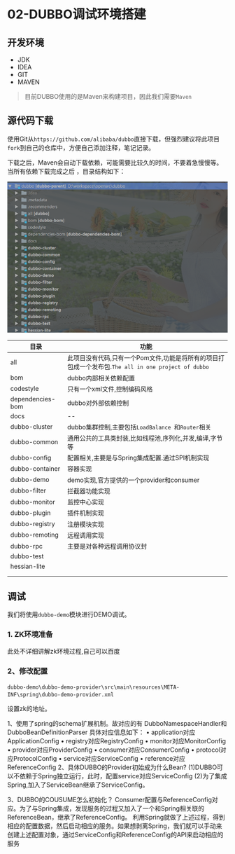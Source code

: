 # 02-DUBBO调试环境搭建
## 开发环境
   - JDK
   - IDEA
   - GIT
   - MAVEN
   > 目前DUBBO使用的是Maven来构建项目，因此我们需要`Maven`

## 源代码下载

使用Git从`https://github.com/alibaba/dubbo`直接下载，但强烈建议将此项目`fork`到自己的仓库中，方便自己添加注释，笔记记录。

下载之后，Maven会自动下载依赖，可能需要比较久的时间，不要着急慢慢等。当所有依赖下载完成之后 ，目录结构如下：

![Dubbo项目目录结构](./images/02/01.jpg)

| 目录             | 功能                                                         |
| ---------------- | ------------------------------------------------------------ |
| all              | 此项目没有代码,只有一个Pom文件,功能是将所有的项目打包成一个发布包.`The all in one project of dubbo` |
| bom              | dubbo内部相关依赖配置                                        |
| codestyle        | 只有一个xml文件,控制编码风格                                 |
| dependencies-bom | dubbo对外部依赖控制                                          |
| docs             | --                                                           |
| dubbo-cluster    | dubbo集群控制,主要包括`LoadBalance `和`Router`相关           |
| dubbo-common     | 通用公共的工具类封装,比如线程池,序列化,并发,编译,字节等      |
| dubbo-config     | 配置相关,主要是与Spring集成配置.通过SPI机制实现              |
| dubbo-container  | 容器实现                                                     |
| dubbo-demo       | demo实现,官方提供的一个provider和consumer                    |
| dubbo-filter     | 拦截器功能实现                                               |
| dubbo-monitor    | 监控中心实现                                                 |
| dubbo-plugin     | 插件机制实现                                                 |
| dubbo-registry   | 注册模块实现                                                 |
| dubbo-remoting   | 远程调用实现                                                 |
| dubbo-rpc        | 主要是对各种远程调用协议封                                   |
| dubbo-test       |                                                              |
| hessian-lite     |                                                              |
|                  |                                                              |
|                  |                                                              |

## 调试

我们将使用`dubbo-demo`模块进行DEMO调试。

### 1. ZK环境准备

此处不详细讲解zk环境过程,自己可以百度

### 2、修改配置

`dubbo-demo\dubbo-demo-provider\src\main\resources\META-INF\spring\dubbo-demo-provider.xml`

设置zk的地址。





1、使用了spring的schema扩展机制。故对应的有
	DubboNamespaceHandler和DubboBeanDefinitionParser
	具体对应信息如下：
		• application对应ApplicationConfig
		• registry对应RegistryConfig
		• monitor对应MonitorConfig
		• provider对应ProviderConfig
		• consumer对应ConsumerConfig
		• protocol对应ProtocolConfig
		• service对应ServiceConfig
		• reference对应ReferenceConfig
2、具体DUBBO的Provider初始成为什么Bean?
	(1)DUBBO可以不依赖于Spring独立运行，此时，配置service对应ServiceConfig
	(2)为了集成Spring,加入了ServiceBean继承了ServiceConfig。

3、DUBBO的COUSUME怎么初始化？
	Consumer配置与ReferenceConfig对应。为了与Spring集成，发现服务的过程又加入了一个和Spring相关联的ReferenceBean，继承了ReferenceConfig。
	利用Spring就做了上述过程，得到相应的配置数据，然后启动相应的服务。如果想剥离Spring，我们就可以手动来创建上述配置对象，通过ServiceConfig和ReferenceConfig的API来启动相应的服务
	